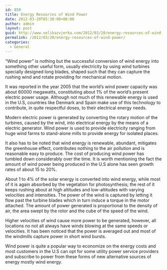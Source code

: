 ```yaml
---
id: 859
title: Energy Resources of Wind Power
date: 2012-03-20T05:30:00+00:00
author: admin
layout: post
guid: http://www.velikazvjerka.com/2012/03/20/energy-resources-of-wind-power/
permalink: /2012/03/20/energy-resources-of-wind-power/
categories:
  - General
---
```

&#8220;Wind power&#8221; is nothing but the successful conversion of wind energy into something other useful form, usually electricity by using wind turbines specially designed long blades, shaped such that they can capture the rushing wind and rotate providing for mechanical motion.

It was reported in the year 2005 that the world&#8217;s wind power capacity was about 60000 megawatts, constituting about 1% of the world&#8217;s present electric power usage. Although not much of this renewable energy is used in the U.S, countries like Denmark and Spain make use of this technology to contribute, in quite respectful doses, to their electrical energy needs.

Modern electric power is generated by converting the rotary motion of the turbines, caused by the wind, into electrical energy by the means of a electric generator. Wind power is used to provide electricity ranging from huge wind farms to stand-alone mills to provide energy for isolated places.

It also has to be noted that wind energy is renewable, abundant, mitigates the greenhouse effect, contributes nothing to the air pollution and is reasonable easy to produce. The cost of producing wind power has tumbled down considerably over the time. It is worth mentioning the fact the amount of wind power being produced in the U.S alone has seen growth rates of about 15 to 20%.

About 1 to 4% of the solar energy is converted into wind energy, while most of it is again absorbed by the vegetation for photosynthesis; the rest of it keeps rushing about at high altitudes and low-altitudes with varying velocities and intensities. The power of the wind is captured by letting it flow past the turbine blades which in turn induce a torque in the motor attached. The amount of power generated is proportional to the density of air, the area swept by the rotor and the cube of the speed of the wind.

Higher velocities of wind cause more power to be generated, however, all locations no not all always have winds blowing at the same speeds or velocities. It has been noticed that the power is averaged out and most of the windmills capture power in short wind bursts.

Wind power is quite a popular way to economize on the energy costs and most customers in the U.S can opt for some utility power service providers and subscribe to power from these forms of new alternative sources of energy mostly wind energy.